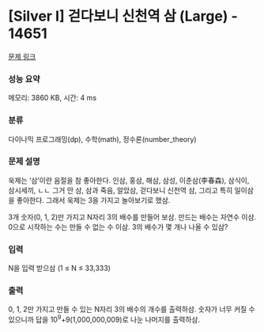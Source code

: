 # [Silver I] 걷다보니 신천역 삼 (Large) - 14651 

[문제 링크](https://www.acmicpc.net/problem/14651) 

### 성능 요약

메모리: 3860 KB, 시간: 4 ms

### 분류

다이나믹 프로그래밍(dp), 수학(math), 정수론(number_theory)

### 문제 설명

<p>욱제는 ‘삼’이란 음절을 참 좋아한다. 인삼, 홍삼, 해삼, 삼성, 이춘삼(李春森), 삼식이, 삼시세끼, ㄴㄴ 그거 안 삼, 삼과 죽음, 알았삼, 걷다보니 신천역 삼, 그리고 특히 일이삼을 좋아한다. 그래서 욱제는 3을 가지고 놀아보기로 했삼.</p>

<p>3개 숫자(0, 1, 2)만 가지고 N자리 3의 배수를 만들어 보삼. 만드는 배수는 자연수 이삼. 0으로 시작하는 수는 만들 수 없는 수 이삼. 3의 배수가 몇 개나 나올 수 있삼?</p>

### 입력 

 <p>N을 입력 받으삼 (1 ≤ N ≤ 33,333)</p>

### 출력 

 <p>0, 1, 2만 가지고 만들 수 있는 N자리 3의 배수의 개수를 출력하삼. 숫자가 너무 커질 수 있으니까 답을 10<sup>9</sup>+9(1,000,000,009)로 나눈 나머지를 출력하삼.</p>

